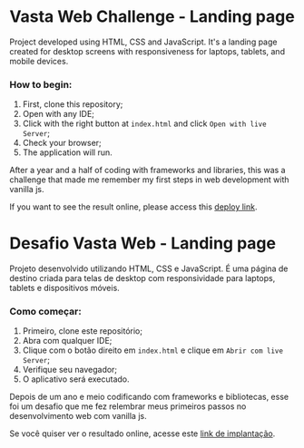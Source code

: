 # Vasta Web Challenge - Landing page

Project developed using HTML, CSS and JavaScript. It's a landing page created for desktop screens with responsiveness for laptops, tablets, and mobile devices.

### How to begin:

1. First, clone this repository;
2. Open with any IDE;
3. Click with the right button at `index.html` and click `Open with live Server`;
4. Check your browser;
5. The application will run.

After a year and a half of coding with frameworks and libraries, this was a challenge that made me remember my first steps in web development with vanilla js.

If you want to see the result online, please access this [deploy link](https://teste-vastaweb.netlify.app/).

# Desafio Vasta Web - Landing page

Projeto desenvolvido utilizando HTML, CSS e JavaScript. É uma página de destino criada para telas de desktop com responsividade para laptops, tablets e dispositivos móveis.

### Como começar:

1. Primeiro, clone este repositório;
2. Abra com qualquer IDE;
3. Clique com o botão direito em `index.html` e clique em `Abrir com live Server`;
4. Verifique seu navegador;
5. O aplicativo será executado.

Depois de um ano e meio codificando com frameworks e bibliotecas, esse foi um desafio que me fez relembrar meus primeiros passos no desenvolvimento web com vanilla js.

Se você quiser ver o resultado online, acesse este [link de implantação](https://teste-vastaweb.netlify.app/).